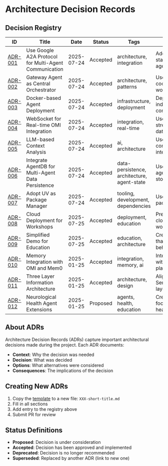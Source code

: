 # Architecture Decision Records

## Decision Registry

| ID | Title | Date | Status | Tags | Summary |
|----|-------|------|--------|------|----------|
| [ADR-001](001-use-a2a-protocol.md) | Use Google A2A Protocol for Multi-Agent Communication | 2025-07-24 | Accepted | architecture, integration | Adopt A2A as the standard for agent-to-agent communication |
| [ADR-002](002-agent-orchestration-pattern.md) | Gateway Agent as Central Orchestrator | 2025-07-24 | Accepted | architecture, patterns | Use gateway pattern for coordinating multi-agent workflows |
| [ADR-003](003-docker-deployment.md) | Docker-based Agent Deployment | 2025-07-24 | Accepted | infrastructure, deployment | Deploy each agent as an independent Docker container |
| [ADR-004](004-websocket-omi-integration.md) | WebSocket for Real-time OMI Integration | 2025-07-24 | Accepted | integration, real-time | Use WebSocket for streaming audio/transcript data from OMI |
| [ADR-005](005-llm-context-analysis.md) | LLM-based Context Analysis | 2025-07-24 | Accepted | ai, architecture | Use GPT-4 for conversation analysis and intent extraction |
| [ADR-006](006-agentdb-integration.md) | Integrate AgentDB for Multi-Agent Data Persistence | 2025-07-24 | Accepted | data-persistence, architecture, agent-state | Use AgentDB for isolated agent and conversation storage |
| [ADR-007](007-uv-package-manager.md) | Adopt UV as Package Manager | 2025-07-24 | Accepted | tooling, development, dependencies | Use UV for fast Python package management |
| [ADR-008](008-cloud-deployment.md) | Cloud Deployment for Workshops | 2025-07-25 | Accepted | deployment, education | Pre-deploy backend to cloud for simplified workshop setup |
| [ADR-009](009-simplified-demo.md) | Simplified Demo for Education | 2025-07-25 | Accepted | education, architecture | Create single-file demo that simulates multi-agent behavior |
| [ADR-010](010-memory-integration.md) | Memory Integration with OMI and Mem0 | 2025-01-25 | Accepted | integration, memory, ai | Integrate OMI memories with Mem0 AI memory platform |
| [ADR-011](011-three-layer-ia-alignment.md) | Three Layer Information Architecture | 2025-01-25 | Accepted | architecture, design | Align agents with Semantic/Kinetic/Dynamic layers |
| [ADR-012](012-neuro-agent-extensions.md) | Neurological Health Agent Extensions | 2025-01-25 | Proposed | agents, health, education | Create specialized neuro-focused agents for brain health |

## About ADRs

Architecture Decision Records (ADRs) capture important architectural decisions made during the project. Each ADR documents:

- **Context**: Why the decision was needed
- **Decision**: What was decided
- **Options**: What alternatives were considered
- **Consequences**: The implications of the decision

## Creating New ADRs

1. Copy the [template](template.md) to a new file: `XXX-short-title.md`
2. Fill in all sections
3. Add entry to the registry above
4. Submit PR for review

## Status Definitions

- **Proposed**: Decision is under consideration
- **Accepted**: Decision has been approved and implemented
- **Deprecated**: Decision is no longer recommended
- **Superseded**: Replaced by another ADR (link to new one)